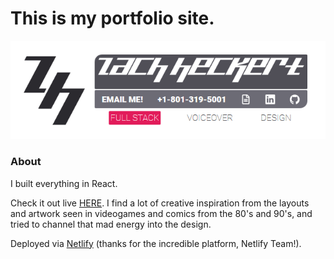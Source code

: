 # This is my portfolio site. 

![picture of portfolio site](https://github.com/zheckert/portfolio-site/blob/main/githubScreen.png)

### About

I built everything in React.

Check it out live [HERE](https://zachheckert.com/).
I find a lot of creative inspiration from the layouts and artwork seen in videogames and comics from the 80's and 90's, and tried to channel that mad energy into the design.

Deployed via [Netlify](https://www.netlify.com/) (thanks for the incredible platform, Netlify Team!).